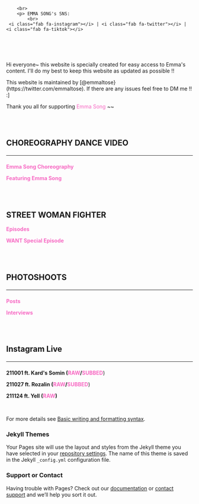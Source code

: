 <html>
<head>
     <script src="https://kit.fontawesome.com/97c538f919.js" crossorigin="anonymous"></script>
  
        
        <br>
        <p> EMMA SONG's SNS:
            <br>
     <i class="fab fa-instagram"></i> | <i class="fab fa-twitter"></i> | <i class="fab fa-tiktok"></i>
<br>
<br>
<br>
 
<p>Hi everyone~ this website is specially created for easy access to Emma's content. I'll do my best to keep this website as updated as possible !! </p>

<p>This website is maintained by [@emmaltose}(https://twitter.com/emmaltose). If there are any issues feel free to DM me !! :] </p>

<p>Thank you all for supporting <FONT COLOR="#F76AC3">Emma Song</FONT> ~~</p> 
        
<br>
<br>


## CHOREOGRAPHY DANCE VIDEO <hr>

**<FONT COLOR="#F76AC3">Emma Song Choreography</FONT>** <p>
  
**<FONT COLOR="#F76AC3">Featuring Emma Song</FONT>**

<br>
<br>
  
## STREET WOMAN FIGHTER

**<FONT COLOR="#F76AC3">Episodes</FONT>** <p>

**<FONT COLOR="#F76AC3">WANT Special Episode</FONT>**

<br>
<br>

 
## PHOTOSHOOTS<hr>

**<FONT COLOR="#F76AC3">Posts</FONT>** <p>

**<FONT COLOR="#F76AC3">Interviews</FONT>**

<br>
<br>

## Instagram Live<hr>

**211001 ft. Kard's Somin (<FONT COLOR="#F76AC3">RAW</FONT>/<FONT COLOR="#F76AC3">SUBBED</FONT>**) <p>

**211027 ft. Rozalin (<FONT COLOR="#F76AC3">RAW</FONT>/<FONT COLOR="#F76AC3">SUBBED</FONT>**) <p>

**211124 ft. Yell (<FONT COLOR="#F76AC3">RAW</FONT>)**

<br>


</html>

  
            
For more details see [Basic writing and formatting syntax](https://docs.github.com/en/github/writing-on-github/getting-started-with-writing-and-formatting-on-github/basic-writing-and-formatting-syntax).

### Jekyll Themes

Your Pages site will use the layout and styles from the Jekyll theme you have selected in your [repository settings](https://github.com/eemmasong/eemmasong.github.io/settings/pages). The name of this theme is saved in the Jekyll `_config.yml` configuration file.

### Support or Contact

Having trouble with Pages? Check out our [documentation](https://docs.github.com/categories/github-pages-basics/) or [contact support](https://support.github.com/contact) and we’ll help you sort it out.
